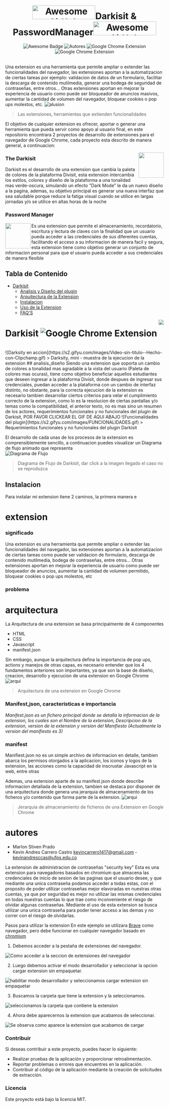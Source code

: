 <h1 align="center"><a href="https://www.producthunt.com/posts/awesome-github-profiles?utm_source=badge-featured&utm_medium=badge&utm_souce=badge-awesome-github-profiles" target="_blank"><img src="https://i.ibb.co/W5F9Bwc/shine-200-44-px-1.png" alt="Awesome GitHub Profiles - Best curated list of developers readme, updated every 15 min | Product Hunt" style="width: 200px; height: 44px;" width="200" height="44" /></a>Darkisit & PasswordManager<a href="https://www.producthunt.com/posts/awesome-github-profiles?utm_source=badge-featured&utm_medium=badge&utm_souce=badge-awesome-github-profiles" target="_blank"><img src="https://i.ibb.co/VLK8rq0/shine-200-44-px-200-43-px.png" alt="Awesome GitHub Profiles - Best curated list of developers readme, updated every 15 min | Product Hunt" style="width: 200px; height: 44px;" width="200" height="44" /></a></h1>
<div align="center">
<img src="https://img.shields.io/badge/Design-Awesone-FC60A8?style=for-the-badge&logo=Awesome+Lists&logoColor=FC60A8" alt="Awesome Badge"/>
<img src="https://img.shields.io/badge/Autores-Marlon_%26_Kevin-2ea44f?style=for-the-badge&logo=Visual+Studio+Code" alt="Autores"/>
<img src="https://img.shields.io/badge/Extension-Google_Chrome-4285F4?style=for-the-badge&logo=Google+Chrome&logoColor=4285F4" alt="Google Chrome Extension" /> 
<img src="https://img.shields.io/badge/Licencia-Creative_Commons-EF9421?style=for-the-badge&logo=Creative+Commons&logoColor=EF9421" alt="Google Chrome Extension" />
<br>
</div>
<br>


Una extension es una herramienta que permite ampliar o extender las funcionalidades del navegador, las extensiones aportan a la automatizacion de ciertas tareas por ejemplo: validacion de datos de un formulario, facilitar la descarga de contenido mutilmedia,  generar una bodega de seguridad de contraseñas, entre otros... Otras extensiones aportan en mejorar la experiencia de usuario como puede ser bloqueador de anuncios masivos, aumentar la cantidad de volumen del navegador, bloquear cookies o pop ups molestos, etc.
![alusion](https://www.hikeproject.com/wp-content/uploads/2021/12/google-chrome-extensions-977x4881-1.jpg)
> Las extensiones, herramientas que extienden funcionalidades

El objetivo de cualquier extension es ofrecer, aportar o generar una herramienta que pueda servir como apoyo al usuario final, en este repositorio encontrara 2 proyectos de desarrollo de extensiones para el navegador de Google Chrome, cada proyecto esta  descrito de manera general, a continuacion: 

<img src="https://i.ibb.co/r0kmFRZ/120200449-730024024215214-7725077185826725575-n-modified.png" align="right" style="width: 80px; height: 80px;" />

### The Darkisit
Darkisit es el desarrollo de una extension que cambia la paleta de colores de la plataforma Divisit, esta extension intercambia los estilos, colores y diseño de la plataforma a una tonalidad mas verde-oscura, simulando un efecto "Dark Mode" le da un nuevo diseño a la pagina, ademas, su objetivo principal es generar una nueva interfaz que sea saludable porque reduce la fatiga visual cuando se utilice en largas jornadas y/o se utilice en altas horas de la  noche

### Password Manager
<img src="https://i.ibb.co/7y2bsPX/92634862-102476924766517-9215421927835828224-n.jpg" align="left" style="width: 80px; height: 80px;" />
Es una extension que permite el almacenamiento, recordatorio, escritura y lectura de claves con la finalidad que un usuario pueda acceder a las credenciales de sus diferentes cuentas, facilitando el acceso a su informacion de manera facil y segura, esta extension tiene como objetivo generar un conjunto de informacion personal para que el usuario pueda acceder a sus credenciales de manera flexible
</div>

## Tabla de Contenido 
- [Darkisit](#darkisit)
    + [Analisis y Diseño del plugin](#analisis_diseño)
    + [Arquitectura de la Extension](#arquitectura)
    + [Instalacion](#instalacion)
    + [Uso de la Extension](#ussage)
    + [FAQ'S](#faq)
    
<img src="https://i.ibb.co/J3Wqw3x/shine-1.png" align="right" />

# Darkisit   <img src="https://img.shields.io/static/v1?label=Autor&message=Marlon+Prado&color=%23007ACC&logo=Visual+Studio+Code&logoColor=%23007ACC" alt="Google Chrome Extension" />
</br>
![Darksity en accion](https://s2.gifyu.com/images/Video-sin-titulo--Hecho-con-Clipchamp.gif)
> Darksity, mini - muestra de la ejecucion de la extension
## analisis_diseño
Siendo una extension que soporta un cambio de colores a tonalidad mas agradable a la vista del usuario (Paleta de colores mas ocuras), tiene como objetivo beneficiar aquellos estudiantes que deseen ingresar a la plataforma Divisit, donde despues de ingresar sus credenciales, puedan acceder a la plataforma con un cambio de interfaz distinto, no obstante, para la correcta ejecucion de la extension es necesario tambien desarrollar ciertos criterios para velar el cumplimiento correcto de la extension, como lo es la resolucion de ciertas pantallas y/o temas como la compatibilidad, el anterior texto, no es mas sino un resumen de los actores, requerimientos funcionales y no funcionales del plugin de Darkisit, POR FAVOR CLICKEAR EL GIF DE AQUI ABAJO
![Funcionalidades del plugin](https://s2.gifyu.com/images/FUNCIONALIDADES.gif)
> Requerimientos funcionales y no funcionales del plugin Darkisit

El desarrollo de cada unas de los procesos de la extension es comprensiblemente sencillo, a continuacion puedes visualizar un Diagrama de flujo animado que representa  
![Diagrama de Flujo](https://s2.gifyu.com/images/FUNCIONALIDADES-1.gif)
> Diagrama de Flujo de Darkisit, dar click a la imagen llegado el caso no se reproduzca

## Instalacion

Para instalar mi extension tiene 2 caminos, la primera manera e

# extension
### significado 
Una extension es una herramienta que permite ampliar o extender las funcionalidades del navegador, las extensiones aportan a la automatizacion de ciertas tareas como puede ser validacion de formulario, descarga de contenido mutilmedia, bodega de contraseñas, entre otros... Otras extensiones aportan en mejorar la experiencia de usuario como puede ser bloqueador de anuncios, aumentar la cantidad de volumen permitido, bloquear cookies o pop ups molestos, etc


### problema


# arquitectura

La Arquitectura de una extension se basa principalmente de 4 componentes
 - HTML
 - CSS
 - Javascript
 - manifest.json

Sin embargo, aunque la arquitectura defina la importancia de pop ups, actions y manejos de otras capas, es necesario entender que los 4 fundamentos anteriores son importantes, ya que son la base de diseño, creacion, desarrollo y ejecucion de una extension en Google Chrome
![arqui](https://sunnyzhou-1024.github.io/chrome-extension-docs/static/images/overview/contentscriptarc.png)
> Arquitectura de una extension en Google Chrome
### Manifest,json, caracteristicas e importancia
*Manifest.json es un fichero principal donde se detalla la informacion de la extension, los cuales son el Nombre de la extension, Descripcion de la extension, version de la extension y version del Manifiesto (Actualmente la version del manifiesto es 3)* 

### manifest
Manifiest.json no es un simple archivo de informacion en detalle, tambien abarca los permisos otorgados a la aplicacion, los iconos y logos de la extension, las acciones como la capacidad de inscrustar Javascript en la web, entre otras

Ademas, una extension aparte de su  manifest.json donde describe informacion detallada de la extension, tambien se destaca por disponer de una arquitectura donde genera una jerarquia de almacenamiento de los ficheros y/o contenido que forma parte de la extension.
![arqui](https://wd.imgix.net/image/BhuKGJaIeLNPW9ehns59NfwqKxF2/Txq5CxeXjQz7i4wmP8zO.png?auto=format&w=439)
> Jerarquia de almacenamiento de ficheros de una Extension en Google Chrome
# autores

* Marlon Stiven Prado
* Kevin Andres Carrero Castro
    kevincarrero1417@gmail.com - kevinandresccas@ufps.edu.co 


La extension de administracion de contraseñas "security key" Esta es una extension para navegadores basados en chromium que almacena las credenciales de inicio de sesion de las paginas que el usuario desee, y que mediante una unica contraseña podamos acceder a todas estas, con el proposito de poder utilizar contraseñas mejor elavoradas en nuestras otras cuentas, ya que por seguridad es mejor no utilizar las mismas credenciales en todas nuestras cuentas lo que trae como inconveniente el riesgo de olvidar algunas contraseñas. Mediante el uso de esta extension se busca utilizar una unica contraseña para poder tener acceso a las demas y no correr con el riesgo de olvidarlas.

Pasos para utilizar la extension
En este ejemplo se utilizara [Brave](https://brave.com/es/) como navegador, pero debe funcionar en cualquier navegador basado en [chromium](https://www.chromium.org/chromium-projects/)

1) Debemos acceder a la pestaña de extensiones del navegador.

 ![Como acceder a la seccion de extensiones del navegador](https://i.imgur.com/zuP1EpB.png)
 
2) Luego debemos activar el modo desarrollador y seleccionar la opcion cargar extension sin empaquetar.

 ![habilitar modo desarrollador y seleccionamos cargar extension sin empaquetar](https://i.imgur.com/4uP2VKp.png)
 
3) Buscamos la carpeta que tiene la extension y la seleccionamos.

 ![seleccionamos la carpeta que contiene la extension](https://i.imgur.com/cj3PU2Y.png)

4) Ahora debe aparecernos la extension que acabamos de seleccionar.

 ![Se observa como aparece la extension que acabamos de cargar](https://i.imgur.com/GCjLCu0.png)


### Contribuir
Si deseas contribuir a este proyecto, puedes hacer lo siguiente:

- Realizar pruebas de la aplicación y proporcionar retroalimentación.
- Reportar problemas o errores que encuentres en la aplicación.
- Contribuir al código de la aplicación mediante la creación de solicitudes de extracción.

### Licencia

Este proyecto está bajo la licencia MIT.


